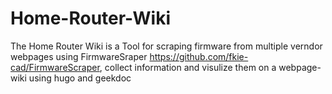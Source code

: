 # Home-Router-Wiki
The Home Router Wiki is a Tool for scraping firmware from multiple verndor webpages using FirmwareSraper https://github.com/fkie-cad/FirmwareScraper, collect information and visulize them on a webpage-wiki using hugo and geekdoc
